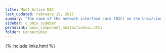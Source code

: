 ```yaml
---
title: Most Active NIC
last_updated: February 15, 2017
summary: "The name of the network interface card (NIC) on the Unix/Linux host that has the highest rate of packet transfers."
sidebar: c_unix_sidebar
permalink: unix_component_mostactivenic.html
folder: ConnectUnix
---
```




{% include links.html %}

